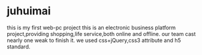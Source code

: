 # juhuimai
this is my first web-pc project
this is an electronic business platform project,providing shopping,life service,both online and offline.
our team cast nearly one weak to finish it.
we used css+jQuery,css3 attribute and h5 standard.
